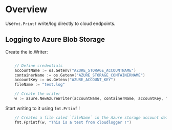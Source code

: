 # Overview

Use`fmt.Printf` write/log directly to cloud endpoints.

## Logging to Azure Blob Storage

Create the io.Writer:

```go

    // Define credentials
	accountName := os.Getenv("AZURE_STORAGE_ACCOUNTNAME")
	containerName := os.Getenv("AZURE_STORAGE_CONTAINERNAME")
	accountKey := os.Getenv("AZURE_ACCOUNT_KEY")
	fileName := "test.log"

    // Create the writer
	w := azure.NewAzureWriter(accountName, containerName, accountKey, fileName)
```

Start writing to it using `fmt.Prtinf` !

```go
    // Creates a file caled `fileName` in the Azure storage account define earlier
	fmt.Fprintf(w, "This is a test from cloudlogger !")
```